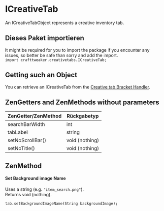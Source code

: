 # ICreativeTab

An ICreativeTabObject represents a creative inventory tab.

## Dieses Paket importieren
It might be required for you to import the package if you encounter any issues, so better be safe than sorry and add the import.  
`import crafttweaker.creativetabs.ICreativeTab;`

## Getting such an Object
You can retrieve an ICreativeTab from the [Creative tab Bracket Handler](/Vanilla/Brackets/Bracket_CreativeTab/).

## ZenGetters and ZenMethods without parameters

| ZenGetter/ZenMethod | Rückgabetyp    |
| ------------------- | -------------- |
| searchBarWidth      | int            |
| tabLabel            | string         |
| setNoScrollBar()    | void (nothing) |
| setNoTitle()        | void (nothing) |


## ZenMethod
#### Set Background image Name
Uses a string (e.g. `"item_search.png"`).  
Returns void (nothing).

```zenscript
tab.setBackgroundImageName(String backgroundImage);
```